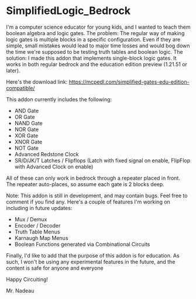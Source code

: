 # SimplifiedLogic_Bedrock
I'm a computer science educator for young kids, and I wanted to teach them boolean algebra and logic gates. The problem: The regular way of making logic gates is multiple blocks in a specific configuration. Even if they are simple, small mistakes would lead to major time losses and would bog down the time we're supposed to be testing truth tables and boolean logic. The solution: I made this addon that implements single-block logic gates. It works in both regular bedrock and the education edition preview (1.21.51 or later).

Here's the download link:
https://mcpedl.com/simplified-gates-edu-edition-compatible/

This addon currently includes the following:
- AND Gate
- OR Gate
- NAND Gate
- NOR Gate
- XOR Gate
- XNOR Gate
- NOT Gate
- Advanced Redstone Clock
- SR/D/JK/T Latches / Flipflops (Latch with fixed signal on enable, FlipFlop with Advanced Clock on enable)

All of these can only work in bedrock through a repeater placed in front. The repeater auto-places, so assume each gate is 2 blocks deep.

Note: This addon is still in development, and may contain bugs. Feel free to comment if you find any.
Here's a couple of features I'm working on including in future updates:
- Mux / Demux
- Encoder / Decoder
- Truth Table Menus
- Karnaugh Map Menus
- Boolean Functions generated via Combinational Circuits

Finally, I'd like to add that the purpose of this addon is for education. As such, I won't be using any experimental features in the future, and the content is safe for anyone and everyone

Happy Circuiting! 

Mr. Nadeau
